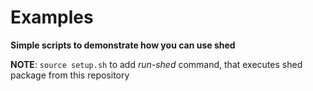 # Examples
**Simple scripts to demonstrate how you can use shed**

**NOTE**: `source setup.sh` to add *run-shed* command, that executes shed package from this repository
